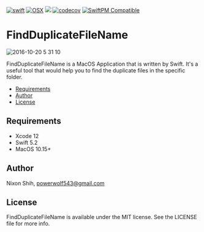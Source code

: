 [![swift](https://img.shields.io/badge/language-swift-red.svg)](https://developer.apple.com/swift/) 
[![OSX](https://img.shields.io/badge/platform-MacOS-brown.svg)](https://developer.apple.com/swift/)
[![](https://github.com/powerwolf543/CheckDuplicateFileName/workflows/UnitTests/badge.svg)](https://github.com/powerwolf543/CheckDuplicateFileName/actions?query=workflow%3AUnitTests) 
[![codecov](https://codecov.io/gh/powerwolf543/CheckDuplicateFileName/branch/master/graph/badge.svg)](https://codecov.io/gh/powerwolf543/CheckDuplicateFileName)
[![SwiftPM Compatible](https://img.shields.io/badge/SwiftPM-compatible-4BC51D.svg?style=flat)](https://github.com/apple/swift-package-manager)


# FindDuplicateFileName

![2016-10-20 5 31 10](https://cloud.githubusercontent.com/assets/16394562/19554488/6ca84680-96eb-11e6-899b-1bd5dd29f39a.png)

FindDuplicateFileName is a MacOS Application that is written by Swift.
It's a useful tool that would help you to find the duplicate files in the specific folder.

- [Requirements](#Requirements)
- [Author](#Author)
- [License](#License)

## Requirements

- Xcode 12
- Swift 5.2
- MacOS 10.15+

## Author

Nixon Shih, powerwolf543@gmail.com

## License

FindDuplicateFileName is available under the MIT license. See the LICENSE file for more info.
